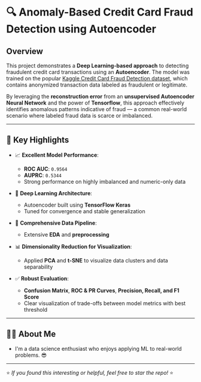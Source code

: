# 🔍 Anomaly-Based Credit Card Fraud Detection using Autoencoder

## Overview

This project demonstrates a **Deep Learning-based approach** to detecting fraudulent credit card transactions using an **Autoencoder**. The model was trained on the popular [Kaggle Credit Card Fraud Detection dataset](https://www.kaggle.com/datasets/mlg-ulb/creditcardfraud), which contains anonymized transaction data labeled as fraudulent or legitimate.

By leveraging the **reconstruction error** from an **unsupervised Autoencoder Neural Network** and the power of **Tensorflow**, this approach effectively identifies anomalous patterns indicative of fraud — a common real-world scenario where labeled fraud data is scarce or imbalanced.

---

## 🚀 Key Highlights

- 📈 **Excellent Model Performance**:  
  - **ROC AUC**: `0.9564`  
  - **AUPRC**: `0.5344`  
  - Strong performance on highly imbalanced and numeric-only data

- 🧠 **Deep Learning Architecture**:  
  - Autoencoder built using **TensorFlow Keras**
  - Tuned for convergence and stable generalization  

- 🧹 **Comprehensive Data Pipeline**:  
  - Extensive **EDA** and **preprocessing**  

- 📊 **Dimensionality Reduction for Visualization**:  
  - Applied **PCA** and **t-SNE** to visualize data clusters and data separability  

- ✅ **Robust Evaluation**:  
  - **Confusion Matrix**, **ROC & PR Curves**, **Precision, Recall, and F1 Score**  
  - Clear visualization of trade-offs between model metrics with best threshold

---

## 🙋‍♀️ About Me
  - I'm a data science enthusiast who enjoys applying ML to real-world problems. 😎

---
⭐ *If you found this interesting or helpful, feel free to star the repo!* ⭐
